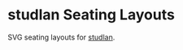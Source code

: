 # studlan Seating Layouts

SVG seating layouts for [studlan](https://github.com/CasualGaming/studlan).
